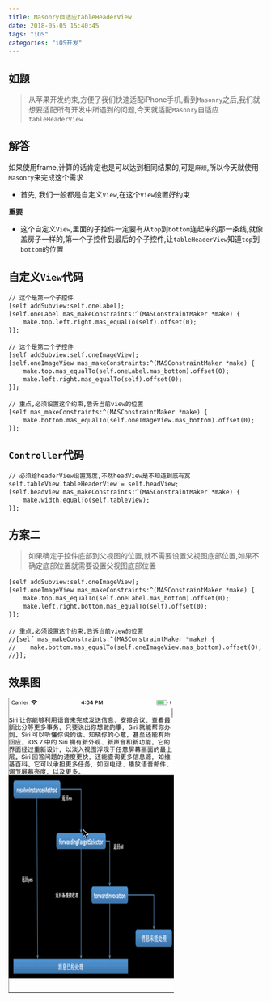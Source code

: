 ```yaml
---
title: Masonry自适应tableHeaderView
date: 2018-05-05 15:40:45
tags: "iOS"
categories: "iOS开发"
---
```


## 如题

>从苹果开发约束,方便了我们快速适配iPhone手机,看到`Masonry`之后,我们就想要适配所有开发中所遇到的问题,今天就适配`Masonry`自适应`tableHeaderView`

## 解答

如果使用frame,计算的话肯定也是可以达到相同结果的,可是`麻烦`,所以今天就使用`Masonry`来完成这个需求

- 首先, 我们一般都是自定义`View`,在这个`View`设置好约束

<!--more-->

**重要**

- 这个自定义`View`,里面的子控件一定要有从`top`到`bottom`连起来的那一条线,就像盖房子一样的,第一个子控件到最后的个子控件,让`tableHeaderView`知道`top`到`bottom`的位置

## 自定义`View`代码

```
// 这个是第一个子控件
[self addSubview:self.oneLabel];
[self.oneLabel mas_makeConstraints:^(MASConstraintMaker *make) {
    make.top.left.right.mas_equalTo(self).offset(0);
}];

// 这个是第二个子控件
[self addSubview:self.oneImageView];
[self.oneImageView mas_makeConstraints:^(MASConstraintMaker *make) {
    make.top.mas_equalTo(self.oneLabel.mas_bottom).offset(0);
    make.left.right.mas_equalTo(self).offset(0);
}];

// 重点,必须设置这个约束,告诉当前view的位置
[self mas_makeConstraints:^(MASConstraintMaker *make) {
    make.bottom.mas_equalTo(self.oneImageView.mas_bottom).offset(0);
}];
```

## `Controller`代码
```
// 必须给headerView设置宽度,不然headView是不知道到底有宽
self.tableView.tableHeaderView = self.headView;
[self.headView mas_makeConstraints:^(MASConstraintMaker *make) {
    make.width.equalTo(self.tableView);
}];
```

## 方案二
>如果确定子控件底部到父视图的位置,就不需要设置父视图底部位置,如果不确定底部位置就需要设置父视图底部位置
```
[self addSubview:self.oneImageView];
[self.oneImageView mas_makeConstraints:^(MASConstraintMaker *make) {
    make.top.mas_equalTo(self.oneLabel.mas_bottom).offset(0);
    make.left.right.bottom.mas_equalTo(self).offset(0);
}];

// 重点,必须设置这个约束,告诉当前view的位置
//[self mas_makeConstraints:^(MASConstraintMaker *make) {
//    make.bottom.mas_equalTo(self.oneImageView.mas_bottom).offset(0);
//}];
```

## 效果图
![Masonry](Masonry自适应tableHeaderView/tableHeaderView.gif)